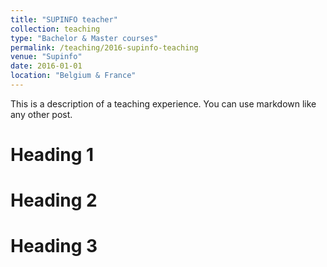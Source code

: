 ```yaml
---
title: "SUPINFO teacher"
collection: teaching
type: "Bachelor & Master courses"
permalink: /teaching/2016-supinfo-teaching
venue: "Supinfo"
date: 2016-01-01
location: "Belgium & France"
---
```


This is a description of a teaching experience. You can use markdown like any other post.

Heading 1
======

Heading 2
======

Heading 3
======